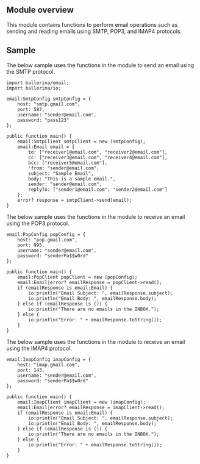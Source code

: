 ## Module overview

This module contains functions to perform email operations such as sending and reading emails using SMTP, POP3, and IMAP4 protocols.

## Sample

The below sample uses the functions in the module to send an email using the SMTP protocol.

```ballerina
import ballerina/email;
import ballerina/io;

email:SmtpConfig smtpConfig = {
    host: "smtp.gmail.com",
    port: 587,
    username: "sender@email.com",
    password: "pass123"
};

public function main() {
    email:SmtpClient smtpClient = new (smtpConfig);
    email:Email email = {
        to: ["receiver1@email.com", "receiver2@email.com"],
        cc: ["receiver3@email.com", "receiver4@email.com"],
        bcc: ["receiver5@email.com"],
        'from: "sender@email.com",
        subject: "Sample Email",
        body: "This is a sample email.",
        sender: "sender@email.com",
        replyTo: ["sender1@email.com", "sender2@email.com"]
    };
    error? response = smtpClient->send(email);
}
```

The below sample uses the functions in the module to receive an email using the POP3 protocol.

```ballerina
email:PopConfig popConfig = {
    host: "pop.gmail.com",
    port: 995,
    username: "sender@email.com",
    password: "senderPa$$w0rd"
};

public function main() {
    email:PopClient popClient = new (popConfig);
    email:Email|error? emailResponse = popClient->read();
    if (emailResponse is email:Email) {
        io:println("Email Subject: ", emailResponse.subject);
        io:println("Email Body: ", emailResponse.body);
    } else if (emailResponse is ()) {
        io:println("There are no emails in the INBOX.");
    } else {
        io:println("Error: " + emailResponse.toString());
    }
}
```

The below sample uses the functions in the module to receive an email using the IMAP4 protocol.

```ballerina
email:ImapConfig imapConfig = {
    host: "imap.gmail.com",
    port: 143,
    username: "sender@email.com",
    password: "senderPa$$w0rd"
};

public function main() {
    email:ImapClient imapClient = new (imapConfig);
    email:Email|error? emailResponse = imapClient->read();
    if (emailResponse is email:Email) {
        io:println("Email Subject: ", emailResponse.subject);
        io:println("Email Body: ", emailResponse.body);
    } else if (emailResponse is ()) {
        io:println("There are no emails in the INBOX.");
    } else {
        io:println("Error: " + emailResponse.toString());
    }
}
```
